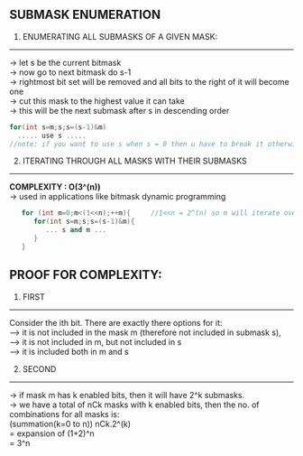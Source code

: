 SUBMASK ENUMERATION
--

1. ENUMERATING ALL SUBMASKS OF A GIVEN MASK:
---
  -> let s be the current bitmask\
  -> now go to next bitmask do s-1\
  -> rightmost bit set will be removed and all bits to the right of it will become one\
  -> cut this mask to the highest value it can take\
  -> this will be the next submask after s in descending order
  
  ```cpp
  for(int s=m;s;s=(s-1)&m)
    ..... use s .....
  //note: if you want to use s when s = 0 then u have to break it otherwise the algorithm will enter an infinite loop
  ```
  
2. ITERATING THROUGH ALL MASKS WITH THEIR SUBMASKS
---
**COMPLEXITY : O(3^(n))**\
-> used in applications like bitmask dynamic programming
```cpp
   for (int m=0;m<(1<<n);++m){     //1<<n = 2^(n) so m will iterate over all subsets
      for(int s=m;s;s=(s-1)&m){
         ... s and m ...
      }
   }
```
**PROOF FOR COMPLEXITY:**
--

1. FIRST
---
Consider the ith bit. There are exactly there options for it:\
  --> it is not included in the mask m (therefore not included in submask s),\
  --> it is not included in m, but not included in s\
  --> it is included both in m and s

2. SECOND
---
-> if mask m has k enabled bits, then it will have 2^k submasks.\
-> we have a total of nCk masks with k enabled bits, then the no. of combinations for all masks is:\
  (summation(k=0 to n)) nCk.2^(k)\
    = expansion of (1+2)^n\
    = 3^n
